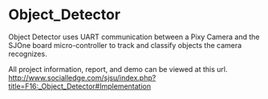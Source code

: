 # Object_Detector
Object Detector uses UART communication between a Pixy Camera and the SJOne board micro-controller to track and classify objects the camera recognizes. 

All project information, report, and demo can be viewed at this url. 
http://www.socialledge.com/sjsu/index.php?title=F16:_Object_Detector#Implementation
